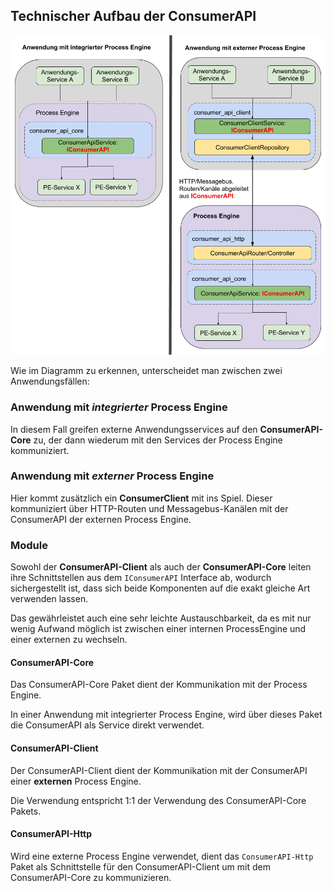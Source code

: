 ## Technischer Aufbau der ConsumerAPI

![Aufbau](images/consumer_api_architecture_full.png)

Wie im Diagramm zu erkennen, unterscheidet man zwischen zwei Anwendungsfällen:

### Anwendung mit _integrierter_ Process Engine

In diesem Fall greifen externe Anwendungsservices auf den **ConsumerAPI-Core**
zu, der dann wiederum mit den Services der Process Engine kommuniziert.

### Anwendung mit _externer_ Process Engine

Hier kommt zusätzlich ein **ConsumerClient** mit ins Spiel.
Dieser kommuniziert über HTTP-Routen und Messagebus-Kanälen mit der ConsumerAPI
der externen Process Engine.

### Module

Sowohl der **ConsumerAPI-Client** als auch der **ConsumerAPI-Core** leiten
ihre Schnittstellen aus dem `IConsumerAPI` Interface ab, wodurch sichergestellt
ist, dass sich beide Komponenten auf die exakt gleiche Art verwenden lassen.

Das gewährleistet auch eine sehr leichte Austauschbarkeit, da es mit nur wenig
Aufwand möglich ist zwischen einer internen ProcessEngine und einer externen
zu wechseln.

#### ConsumerAPI-Core

Das ConsumerAPI-Core Paket dient der Kommunikation mit der Process Engine.

In einer Anwendung mit integrierter Process Engine, wird über dieses Paket
die ConsumerAPI als Service direkt verwendet.

#### ConsumerAPI-Client

Der ConsumerAPI-Client dient der Kommunikation mit der ConsumerAPI
einer **externen** Process Engine.

Die Verwendung entspricht 1:1 der Verwendung des ConsumerAPI-Core Pakets.

#### ConsumerAPI-Http

Wird eine externe Process Engine verwendet, dient das `ConsumerAPI-Http` Paket
als Schnittstelle für den ConsumerAPI-Client um mit dem ConsumerAPI-Core zu
kommunizieren.
